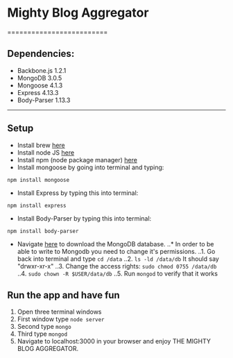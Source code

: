 # Mighty Blog Aggregator
=========================

## Dependencies:
* Backbone.js 1.2.1
* MongoDB 3.0.5
* Mongoose 4.1.3
* Express 4.13.3
* Body-Parser 1.13.3
--------------------------

## Setup
* Install brew [here](http://brew.sh/)
* Install node JS [here](https://nodejs.org/download/)
* Install npm (node package manager) [here](http://blog.npmjs.org/post/85484771375/how-to-install-npm)
* Install mongoose by going into terminal and typing:
```
npm install mongoose
```
* Install Express by typing this into terminal:
```
npm install express
```
* Install Body-Parser by typing this into terminal:
```
npm install body-parser
```
* Navigate [here](https://www.mongodb.org/downloads) to download the MongoDB database.
..* In order to be able to write to Mongodb you need to change it's permissions.
..1. Go back into terminal and type ``` cd /data ```
..2. ``` ls -ld /data/db ``` It should say "drwxr-xr-x"
..3. Change the access rights: ``` sudo chmod 0755 /data/db ```
..4. ``` sudo chown -R $USER/data/db ```
..5. Run ``` mongod ``` to verify that it works

## Run the app and have fun
1. Open three terminal windows
2. First window type ``` node server ```
3. Second type ``` mongo ```
4. Third type ``` mongod ```
5. Navigate to localhost:3000 in your browser and enjoy THE MIGHTY BLOG AGGREGATOR.

